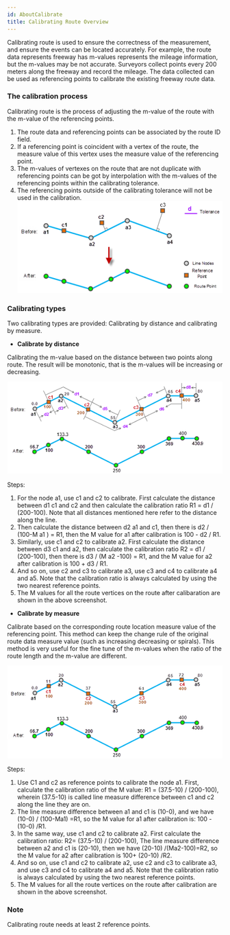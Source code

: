 ```yaml
---
id: AboutCalibrate
title: Calibrating Route Overview
---
```

Calibrating route is used to ensure the correctness of the measurement, and
ensure the events can be located accurately. For example, the route data
represents freeway has m-values represents the mileage information, but the
m-values may be not accurate. Surveyors collect points every 200 meters along
the freeway and record the mileage. The data collected can be used as
referencing points to calibrate the existing freeway route data.

### The calibration process

Calibrating route is the process of adjusting the m-value of the route with the m-value of the referencing points.

  1. The route data and referencing points can be associated by the route ID field.
  2. If a referencing point is coincident with a vertex of the route, the measure value of this vertex uses the measure value of the referencing point.
  3. The m-values of vertexes on the route that are not duplicate with referencing points can be got by interpolation with the m-values of the referencing points within the calibrating tolerance. 
  4. The referencing points outside of the calibrating tolerance will not be used in the calibration.
![](img/CalibrateRoute.png)  

### Calibrating types

Two calibrating types are provided: Calibrating by distance and calibrating by measure.

* **Calibrate by distance**

Calibrating the m-value based on the distance between two points along route. The result will be monotonic, that is the m-values will be increasing or decreasing.

![](img/ByDistance.png)
  
Steps:

  1. For the node a1, use c1 and c2 to calibrate. First calculate the distance between d1 c1 and c2 and then calculate the calibration ratio R1 = d1 / (200-100). Note that all distances mentioned here refer to the distance along the line.
  2. Then calculate the distance between d2 a1 and c1, then there is d2 / (100-M  a1 ) = R1, then the M value for a1 after calibration is 100 - d2 / R1. 
  3. Similarly, use c1 and c2 to calibrate a2. First calculate the distance between d3 c1 and a2, then calculate the calibration ratio R2 = d1 / (200-100), then there is d3 / (M  a2  -100) = R1, and the M value for a2 after calibration is 100 + d3 / R1. 
  4. And so on, use c2 and c3 to calibrate a3, use c3 and c4 to calibrate a4 and a5. Note that the calibration ratio is always calculated by using the two nearest reference points. 
  5. The M values for all the route vertices on the route after calibaration are shown in the above screenshot. 
* **Calibrate by measure**

Calibrate based on the corresponding route location measure value of the referencing point. This method can keep the change rule of the original route data measure value (such as increasing decreasing or spirals). This method is very useful for the fine tune of the m-values when the ratio of the route length and the m-value are different.

![](img/ByMeasure.png) 
  
Steps:

  1. Use C1 and c2 as reference points to calibrate the node a1. First, calculate the calibration ratio of the M value: R1 = (37.5-10) / (200-100), wherein (37.5-10) is called line measure difference between c1 and c2 along the line they are on. 
  2. The line measure difference between a1 and c1 is (10-0), and we have (10-0) / (100-Ma1) =R1, so the M value for a1 after calibration is: 100 - (10-0) /R1. 
  3. In the same way, use c1 and c2 to calibrate a2. First calculate the calibration ratio: R2= (37.5-10) / (200-100), The line measure difference between a2 and c1 is (20-10), then we have (20-10) /(Ma2-100)=R2, so the M value for a2 after calibration is 100+ (20-10) /R2. 
  4. And so on, use c1 and c2 to calibrate a2, use c2 and c3 to calibrate a3, and use c3 and c4 to calibrate a4 and a5. Note that the calibration ratio is always calculated by using the two nearest reference points. 
  5. The M values for all the route vertices on the route after calibration are shown in the above screenshot. 

### Note

Calibrating route needs at least 2 reference points.
